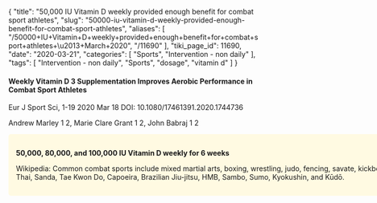 {
    "title": "50,000 IU Vitamin D weekly provided enough benefit for combat sport athletes",
    "slug": "50000-iu-vitamin-d-weekly-provided-enough-benefit-for-combat-sport-athletes",
    "aliases": [
        "/50000+IU+Vitamin+D+weekly+provided+enough+benefit+for+combat+sport+athletes+\u2013+March+2020",
        "/11690"
    ],
    "tiki_page_id": 11690,
    "date": "2020-03-21",
    "categories": [
        "Sports",
        "Intervention - non daily"
    ],
    "tags": [
        "Intervention - non daily",
        "Sports",
        "dosage",
        "vitamin d"
    ]
}


#### Weekly Vitamin D 3 Supplementation Improves Aerobic Performance in Combat Sport Athletes

Eur J Sport Sci, 1-19 2020 Mar 18 DOI: 10.1080/17461391.2020.1744736

Andrew Marley 1 2, Marie Clare Grant 1 2, John Babraj 1 2

<div class="border" style="background-color:#FFFAE2;padding:15px;margin:10px 0;border-radius:5px;width:800px">

 **50,000, 80,000, and 100,000 IU Vitamin D weekly for 6 weeks** 

Wikipedia: Common combat sports include mixed martial arts, boxing, wrestling, judo, fencing, savate, kickboxing, Muay Thai, Sanda, Tae Kwon Do, Capoeira, Brazilian Jiu-jitsu, HMB, Sambo, Sumo, Kyokushin, and Kūdō.